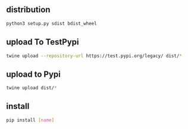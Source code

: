 ## distribution
```sh
python3 setup.py sdist bdist_wheel
```

## upload To TestPypi
```sh
twine upload --repository-url https://test.pypi.org/legacy/ dist/*
```

## upload to Pypi
```sh
twine upload dist/*
```

## install
```sh
pip install [name]
```
